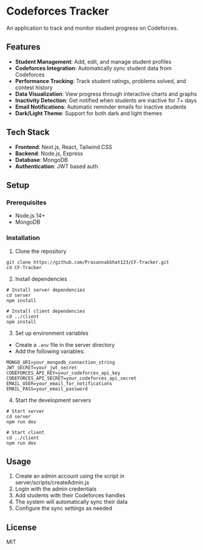 # Codeforces Tracker

An application to track and monitor student progress on Codeforces.

## Features

- **Student Management**: Add, edit, and manage student profiles
- **Codeforces Integration**: Automatically sync student data from Codeforces
- **Performance Tracking**: Track student ratings, problems solved, and contest history
- **Data Visualization**: View progress through interactive charts and graphs
- **Inactivity Detection**: Get notified when students are inactive for 7+ days
- **Email Notifications**: Automatic reminder emails for inactive students
- **Dark/Light Theme**: Support for both dark and light themes

## Tech Stack

- **Frontend**: Next.js, React, Tailwind CSS
- **Backend**: Node.js, Express
- **Database**: MongoDB
- **Authentication**: JWT based auth

## Setup

### Prerequisites
- Node.js 14+
- MongoDB

### Installation

1. Clone the repository
```
git clone https://github.com/Prasannakbhat123/CF-Tracker.git
cd CF-Tracker
```

2. Install dependencies
```
# Install server dependencies
cd server
npm install

# Install client dependencies
cd ../client
npm install
```

3. Set up environment variables
- Create a `.env` file in the server directory
- Add the following variables:
```
MONGO_URI=your_mongodb_connection_string
JWT_SECRET=your_jwt_secret
CODEFORCES_API_KEY=your_codeforces_api_key
CODEFORCES_API_SECRET=your_codeforces_api_secret
EMAIL_USER=your_email_for_notifications
EMAIL_PASS=your_email_password
```

4. Start the development servers
```
# Start server
cd server
npm run dev

# Start client
cd ../client
npm run dev
```

## Usage

1. Create an admin account using the script in server/scripts/createAdmin.js
2. Login with the admin credentials
3. Add students with their Codeforces handles
4. The system will automatically sync their data
5. Configure the sync settings as needed

## License

MIT
